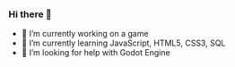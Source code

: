 ### Hi there 👋

- 🔭 I’m currently working on a game
- 🌱 I’m currently learning JavaScript, HTML5, CSS3, SQL
- 🤔 I’m looking for help with Godot Engine
